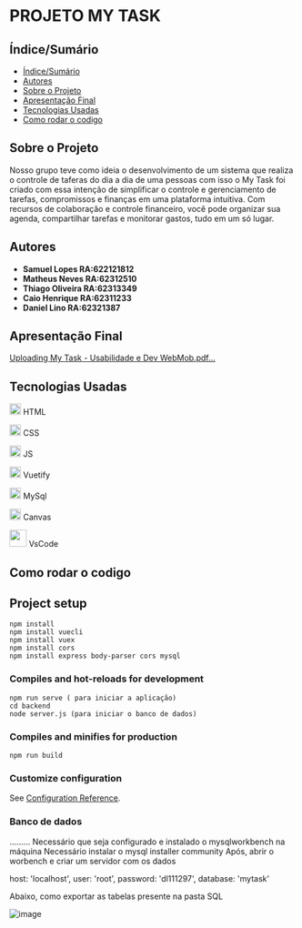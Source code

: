 # PROJETO MY TASK


## Índice/Sumário

* [Índice/Sumário](#Índice-/-Sumário)
* [Autores](#Autores)
* [Sobre o Projeto](#Sobre-o-Projeto) 
* [Apresentação Final](#Apresentação-Final)
* [Tecnologias Usadas](#Tecnologias-Usadas)
* [Como rodar o codigo](#Como-rodar-o-codigo)

## Sobre o Projeto

Nosso grupo teve como ideia o desenvolvimento de um sistema que realiza o controle de taferas do dia a dia de uma pessoas com isso o My Task foi criado com essa intenção de  simplificar o controle e gerenciamento de tarefas, compromissos e finanças em uma plataforma intuitiva. Com recursos de colaboração e controle financeiro, você pode organizar sua agenda, compartilhar tarefas e monitorar gastos, tudo em um só lugar.

## Autores

 - **Samuel Lopes RA:622121812**
 - **Matheus Neves RA:62312510**
 - **Thiago Oliveira RA:62313349**
 - **Caio Henrique RA:62311233**
 - **Daniel Lino RA:62321387**

## Apresentação Final 

[Uploading My Task - Usabilidade e Dev WebMob.pdf…]()


## Tecnologias Usadas


<img src="https://images.vexels.com/media/users/3/166383/isolated/lists/6024bc5746d7436c727825dc4fc23c22-html-programming-language-icon.png" width="20px" /> HTML

<img src="https://github.com/tidaniellino/mytask/assets/103187575/48af6ea1-e0dd-4ce0-b1fa-7d4aa249ec9b" width="20px" /> CSS

<img src="https://github.com/tidaniellino/mytask/assets/103187575/4ec960ab-aaec-40ae-9e19-4b020e107147"  width="20px" /> JS

<img src="https://github.com/tidaniellino/mytask/assets/103187575/04a4f316-fa4c-431b-9a7c-dc4700bc509a" width="20px" /> Vuetify

<img src="https://github.com/tidaniellino/mytask/assets/103187575/e9657b55-1673-4a47-b7d6-bed86ff5d41e" width="20px" /> MySql

<img src="https://github.com/tidaniellino/mytask/assets/103187575/c5af326e-0894-46c8-8ac6-3a7711338a39" width="20px" /> Canvas

<img src="https://github.com/tidaniellino/mytask/assets/103187575/1d65a8f0-ffd4-40ce-816d-40ce093eb10c" width="30px" /> VsCode

## Como rodar o codigo

## Project setup
```
npm install
npm install vuecli
npm install vuex
npm install cors
npm install express body-parser cors mysql

```

### Compiles and hot-reloads for development
```
npm run serve ( para iniciar a aplicação)
cd backend
node server.js (para iniciar o banco de dados)
```

### Compiles and minifies for production
```
npm run build
```

### Customize configuration
See [Configuration Reference](https://cli.vuejs.org/config/).

### Banco de dados
.........
Necessário que seja configurado e instalado o mysqlworkbench na máquina
Necessário instalar o mysql installer community
Após, abrir o worbench e criar um servidor com os dados
  
  host: 'localhost',
  user: 'root',
  password: 'dl111297',
  database: 'mytask'

Abaixo, como exportar as tabelas presente na pasta SQL 

![image](https://github.com/tidaniellino/mytask_new/assets/117412718/9d47bfcc-bfdd-4949-bfd3-01e99f718a18)






